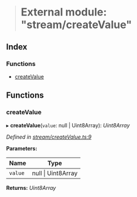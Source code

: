 > # External module: "stream/createValue"

## Index

### Functions

* [createValue](_stream_createvalue_.md#createvalue)

## Functions

###  createValue

▸ **createValue**(`value`: null | Uint8Array): *Uint8Array*

*Defined in [stream/createValue.ts:9](https://github.com/polkadot-js/common/blob/9a4938b/packages/trie-codec/src/stream/createValue.ts#L9)*

**Parameters:**

Name | Type |
------ | ------ |
`value` | null \| Uint8Array |

**Returns:** *Uint8Array*